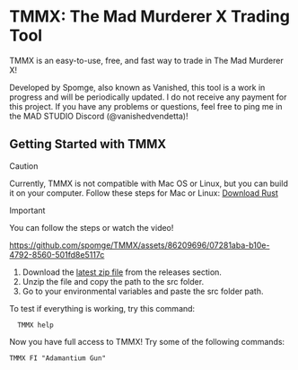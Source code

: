 # TMMX: The Mad Murderer X Trading Tool

TMMX is an easy-to-use, free, and fast way to trade in The Mad Murderer X!

Developed by Spomge, also known as Vanished, this tool is a work in progress and will be periodically updated. I do not receive any payment for this project. If you have any problems or questions, feel free to ping me in the MAD STUDIO Discord (@vanishedvendetta)!

## Getting Started with TMMX

> [!CAUTION]
> Currently, TMMX is not compatible with Mac OS or Linux, but you can build it on your computer. Follow these steps for Mac or Linux: [Download Rust](https://www.rust-lang.org/tools/install)

> [!IMPORTANT]
> You can follow the steps or watch the video!

https://github.com/spomge/TMMX/assets/86209696/07281aba-b10e-4792-8560-501fd8e5117c

1. Download the [latest zip file](https://github.com/spomge/tmmx/releases/latest) from the releases section.
2. Unzip the file and copy the path to the src folder.
3. Go to your environmental variables and paste the src folder path.

To test if everything is working, try this command:

```
  TMMX help
```

Now you have full access to TMMX! Try some of the following commands:
```
TMMX FI "Adamantium Gun"
```
